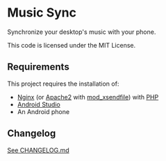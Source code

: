 # Music Sync #

Synchronize your desktop's music with your phone.

This code is licensed under the MIT License.

## Requirements

This project requires the installation of:

 - [Nginx](http://nginx.org/en/) (or [Apache2](https://httpd.apache.org/) with [mod_xsendfile](https://tn123.org/mod_xsendfile/)) with [PHP](https://secure.php.net/)
 - [Android Studio](http://developer.android.com/sdk/)
 - An Android phone

## Changelog
[See CHANGELOG.md][CLog.md]

  [CLog.md]: https://bitbucket.org/wassup789/
